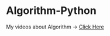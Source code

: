 # Algorithm-Python

My videos about Algorithm -> [Click Here](https://youtube.com/playlist?list=PLorUFCyVndK6d4ORt4mHkSvY0_zhc3uDM&si=Q_TK3nvevMJ8hGSE) 
